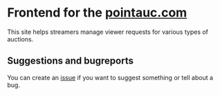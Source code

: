 # Frontend for the [pointauc.com](https://pointauc.com)

This site helps streamers manage viewer requests for various types of auctions.

## Suggestions and bugreports

You can create an [issue](https://github.com/Pointauc/pointauc_frontend/issues) if you want to suggest something or tell about a bug.